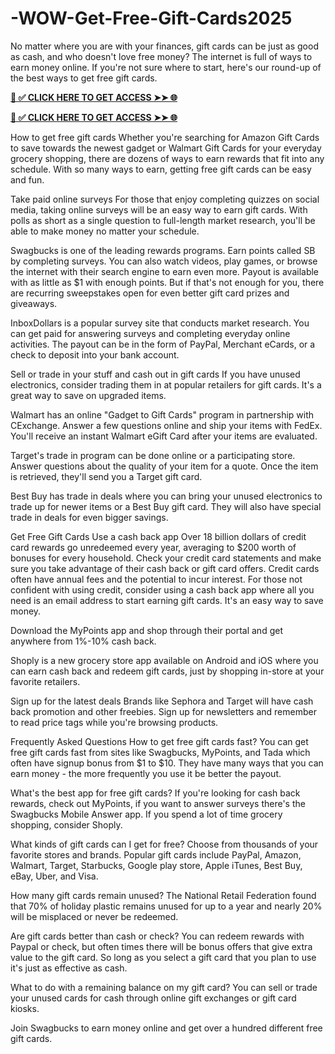 # -WOW-Get-Free-Gift-Cards2025
No matter where you are with your finances, gift cards can be just as good as cash, and who doesn't love free money? The internet is full of ways to earn money online. If you're not sure where to start, here's our round-up of the best ways to get free gift cards.

**[📌 ✅ CLICK HERE TO GET ACCESS ➤➤ 🌐](https://newmegadeals.xyz/all-gift-card/)**

**[📌 ✅ CLICK HERE TO GET ACCESS ➤➤ 🌐](https://newmegadeals.xyz/all-gift-card/)**

How to get free gift cards
Whether you're searching for Amazon Gift Cards to save towards the newest gadget or Walmart Gift Cards for your everyday grocery shopping, there are dozens of ways to earn rewards that fit into any schedule. With so many ways to earn, getting free gift cards can be easy and fun.

Take paid online surveys
For those that enjoy completing quizzes on social media, taking online surveys will be an easy way to earn gift cards. With polls as short as a single question to full-length market research, you'll be able to make money no matter your schedule.

Swagbucks is one of the leading rewards programs. Earn points called SB by completing surveys. You can also watch videos, play games, or browse the internet with their search engine to earn even more. Payout is available with as little as $1 with enough points. But if that's not enough for you, there are recurring sweepstakes open for even better gift card prizes and giveaways.

InboxDollars is a popular survey site that conducts market research. You can get paid for answering surveys and completing everyday online activities. The payout can be in the form of PayPal, Merchant eCards, or a check to deposit into your bank account.

Sell or trade in your stuff and cash out in gift cards
If you have unused electronics, consider trading them in at popular retailers for gift cards. It's a great way to save on upgraded items.

Walmart has an online "Gadget to Gift Cards" program in partnership with CExchange. Answer a few questions online and ship your items with FedEx. You'll receive an instant Walmart eGift Card after your items are evaluated.

Target's trade in program can be done online or a participating store. Answer questions about the quality of your item for a quote. Once the item is retrieved, they'll send you a Target gift card.

Best Buy has trade in deals where you can bring your unused electronics to trade up for newer items or a Best Buy gift card. They will also have special trade in deals for even bigger savings.

Get Free Gift Cards
Use a cash back app
Over 18 billion dollars of credit card rewards go unredeemed every year, averaging to $200 worth of bonuses for every household. Check your credit card statements and make sure you take advantage of their cash back or gift card offers. Credit cards often have annual fees and the potential to incur interest. For those not confident with using credit, consider using a cash back app where all you need is an email address to start earning gift cards. It's an easy way to save money.

Download the MyPoints app and shop through their portal and get anywhere from 1%-10% cash back.

Shoply is a new grocery store app available on Android and iOS where you can earn cash back and redeem gift cards, just by shopping in-store at your favorite retailers.

Sign up for the latest deals
Brands like Sephora and Target will have cash back promotion and other freebies. Sign up for newsletters and remember to read price tags while you're browsing products.

Frequently Asked Questions
How to get free gift cards fast?
You can get free gift cards fast from sites like Swagbucks, MyPoints, and Tada which often have signup bonus from $1 to $10. They have many ways that you can earn money - the more frequently you use it be better the payout.

What's the best app for free gift cards?
If you're looking for cash back rewards, check out MyPoints, if you want to answer surveys there's the Swagbucks Mobile Answer app. If you spend a lot of time grocery shopping, consider Shoply.

What kinds of gift cards can I get for free?
Choose from thousands of your favorite stores and brands. Popular gift cards include PayPal, Amazon, Walmart, Target, Starbucks, Google play store, Apple iTunes, Best Buy, eBay, Uber, and Visa.

How many gift cards remain unused?
The National Retail Federation found that 70% of holiday plastic remains unused for up to a year and nearly 20% will be misplaced or never be redeemed.

Are gift cards better than cash or check?
You can redeem rewards with Paypal or check, but often times there will be bonus offers that give extra value to the gift card. So long as you select a gift card that you plan to use it's just as effective as cash.

What to do with a remaining balance on my gift card?
You can sell or trade your unused cards for cash through online gift exchanges or gift card kiosks.

Join Swagbucks to earn money online and get over a hundred different free gift cards.
